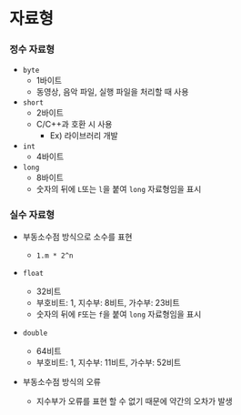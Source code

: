 # 자료형

### 정수 자료형

- `byte`
  - 1바이트
  - 동영상, 음악 파일, 실행 파일을 처리할 때 사용
- `short`
  - 2바이트
  - C/C++과 호환 시 사용
    - Ex) 라이브러리 개발
- `int`
  - 4바이트
- `long`
  - 8바이트
  - 숫자의 뒤에 `L`또는 `l`을 붙여 `long` 자료형임을 표시



### 실수 자료형

- 부동소수점 방식으로 소수를 표현
  - `1.m * 2^n`



- `float`
  - 32비트
  - 부호비트: 1, 지수부: 8비트, 가수부: 23비트
  - 숫자의 뒤에 `F`또는 `f`을 붙여 `long` 자료형임을 표시
- `double`
  - 64비트
  - 부호비트: 1, 지수부: 11비트, 가수부: 52비트



- 부동소수점 방식의 오류
  - 지수부가 오류를 표현 할 수 없기 때문에 약간의 오차가 발생

